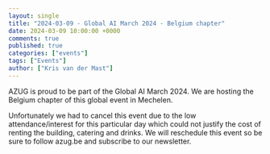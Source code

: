 ```yaml
---
layout: single
title: "2024-03-09 - Global AI March 2024 - Belgium chapter"
date: 2024-03-09 10:00:00 +0000
comments: true
published: true
categories: ["events"]
tags: ["Events"]
author: ["Kris van der Mast"]
---
```


AZUG is proud to be part of the Global AI March 2024. We are hosting the Belgium chapter of this global event in Mechelen.

Unfortunately we had to cancel this event due to the low attendance/interest for this particular day which could not justify the cost of renting the building, catering and drinks. We will reschedule this event so be sure to follow azug.be and subscribe to our newsletter.
